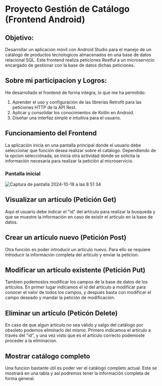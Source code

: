 # Proyecto Gestión de Catálogo (Frontend Android)

## Objetivo:
Desarrollar un aplicacion móvil con Android Studio para el manejo de un catálogo de productos tecnologicos almacenados en una base de datos relacional SQL. Este frontend realiza peticiones Restful a un microservicio encargado de gestionar con la base de datos dichas peticiones.

## Sobre mi participacion y Logros:
He desarrollado el frontend de forma integra, lo que me ha permitido:

1. Aprender el uso y configuración de las librerías Retrofit para las peticiones HTTP de la API Rest.
2. Aplicar y consolidar los conocimientos de Kotlin en Android.
3. Diseñar una interfaz simple e intuitiva para el usuario.

## Funcionamiento del Frontend
La aplicación inicia en una pantalla principal donde el usuario debe seleccionar que función desea realizar sobre el catálogo. Dependiendo de la opcion selecciónada, se inicia otra actividad donde se solicita la información necesaria para realizar la petición al microservicio.

<H3>Pantalla inicial</H3>

![Captura de pantalla 2024-10-18 a las 8 51 34](https://github.com/user-attachments/assets/a197b5cd-05b6-4dda-85fb-412e68f87499)

## Visualizar un artículo (Petición Get)
Aqui el usuario debe indicar el "id" del artículo para realizar la busqueda y que se muestre la información en caso de existir el artículo en la base de datos.

## Crear un artículo nuevo (Petición Post)
Otra función es poder introducir un artículo nuevo. Para ello se requiere introducir la información completa del artículo y enviar la peticion.

## Modificar un artículo existente (Petición Put)
Tambien podemoslos modificar los campos de la base de datos de los artículos. En primer lugar indicamos el id del artículo a modificar para conocer el valor de todos los campos, y después basta con modificar el campo deseado y mandar la petición de modificación.

## Eliminar un artículo (Peticón Delete)
En caso de que algun artículo no sea válido y salgo del catálogo por obsoleto podemos eliminarlo del mismo. Primero indicamos el artículo a través del "id", y una vez visto que es el artículo correcto podemoste proceder a la eliminacion.

## Mostrar catálogo completo
Una funcion bastante útil es poder ver el catálogo completo actual. Este se mostrará en una tabla y así podremos tener la información completa de forma general.
